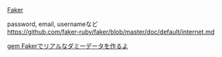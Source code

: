 [Faker](https://github.com/faker-ruby/faker/tree/master/doc)

password, email, usernameなど  
https://github.com/faker-ruby/faker/blob/master/doc/default/internet.md

[gem Fakerでリアルなダミーデータを作るよ](https://qiita.com/tanutanu/items/4006bd868affa535adb0)